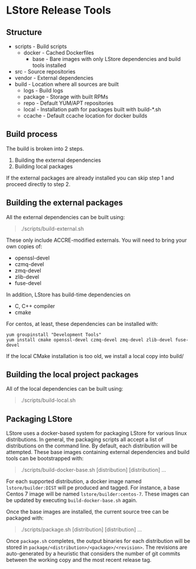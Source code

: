 LStore Release Tools
==============================================
 
Structure
-----------------------------------------------
* scripts   - Build scripts
  * docker  - Cached Dockerfiles
    * base  - Bare images with only LStore dependencies and build tools installed
* src       - Source repositories
* vendor    - External dependencies
* build     - Location where all sources are built
  * logs    - Build logs
  * package - Storage with built RPMs
  * repo    - Default YUM/APT repositories
  * local   - Installation path for packages built with build-*.sh
  * ccache  - Default ccache location for docker builds

Build process
----------------------------------------------
The build is broken into 2 steps.

1. Building the external dependencies
2. Building local packages

If the external packages are already installed you can skip step 1 and 
proceed directly to step 2. 

Building the external packages
----------------------------------------------
All the external dependencies can be built using:
>    ./scripts/build-external.sh

These only include ACCRE-modified externals. You will need to bring your own
copies of:

* openssl-devel
* czmq-devel
* zmq-devel
* zlib-devel
* fuse-devel

In addition, LStore has build-time dependencies on

* C, C++ compiler
* cmake

For centos, at least, these dependencies can be installed with:

```
yum groupinstall "Development Tools"
yum install cmake openssl-devel czmq-devel zmq-devel zlib-devel fuse-devel
```

If the local CMake installation is too old, we install a local copy into build/

Building the local project packages
----------------------------------------------
All of the local dependencies can be built using:
>    ./scripts/build-local.sh

Packaging LStore
----------------------------------------------
LStore uses a docker-based system for packaging LStore for various linux
distributions. In general, the packaging scripts all accept a list of
distributions on the command line. By default, each distribution will be
attempted. These base images containing external dependencies and build tools
can be bootstrapped with:

>    ./scripts/build-docker-base.sh [distribution] [distribution] ...

For each supported distribution, a docker image named `lstore/builder:DIST`
will pe produced and tagged. For instance, a base Centos 7 image will be named
`lstore/builder:centos-7`. These images can be updated by executing
`build-docker-base.sh` again.

Once the base images are installed, the current source tree can be packaged
with:

>    ./scripts/package.sh [distribution] [distribution] ...

Once `package.sh` completes, the output binaries for each distribution will be
stored in `package/<distribution>/<package>/<revision>`. The revisions are
auto-generated by a heuristic that considers the number of git commits between
the working copy and the most recent release tag.

